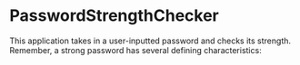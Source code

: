 # PasswordStrengthChecker

This application takes in a user-inputted password and checks its strength. Remember, a strong password has several defining characteristics: 

